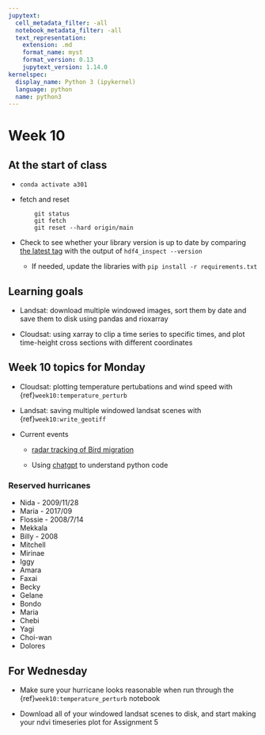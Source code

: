 ```yaml
---
jupytext:
  cell_metadata_filter: -all
  notebook_metadata_filter: -all
  text_representation:
    extension: .md
    format_name: myst
    format_version: 0.13
    jupytext_version: 1.14.0
kernelspec:
  display_name: Python 3 (ipykernel)
  language: python
  name: python3
---
```


# Week 10
## At the start of class

* `conda activate a301`

* fetch and reset

          git status
          git fetch
          git reset --hard origin/main
          

* Check to see whether your library version is up to date by comparing [the latest tag](https://github.com/phaustin/a301_students_eoas/tags) with the output of `hdf4_inspect --version`

  * If needed, update the libraries with `pip install -r requirements.txt`


## Learning goals

- Landsat: download multiple windowed images, sort them by date and save them to disk
  using pandas and rioxarray

- Cloudsat: using xarray to clip a time series to specific times, and plot
  time-height cross sections with different coordinates


## Week 10 topics for Monday

- Cloudsat: plotting temperature pertubations and wind speed with {ref}`week10:temperature_perturb`

- Landsat: saving multiple windowed landsat scenes with {ref}`week10:write_geotiff`

- Current events

  - [radar tracking of Bird migration](https://cliffmass.blogspot.com/2023/03/massive-migration-occurring-aloft-and.html)
  
  - Using [chatgpt](https://chat.openai.com/chat) to understand python code

### Reserved hurricanes

- Nida - 2009/11/28
- Maria - 2017/09
- Flossie - 2008/7/14
- Mekkala
- Billy - 2008
- Mitchell
- Mirinae
- Iggy
- Amara
- Faxai
- Becky
- Gelane
- Bondo
- Maria
- Chebi
- Yagi
- Choi-wan
- Dolores


## For Wednesday

- Make sure your hurricane looks reasonable when run through the {ref}`week10:temperature_perturb` notebook

- Download all of your windowed landsat scenes to disk, and start making your ndvi timeseries plot for Assignment 5


